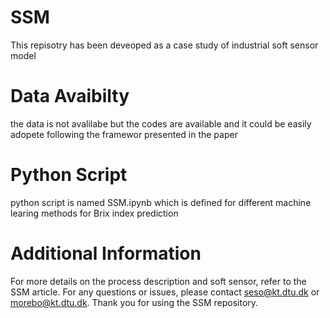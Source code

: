 # SSM
This repisotry has been deveoped as a case study of industrial soft sensor model

# Data Avaibilty
the data is not avalilabe but the codes are available and it could be easily adopete following the framewor presented in the paper

# Python Script
python script is named SSM.ipynb which is defined for different machine learing methods for Brix index prediction

# Additional Information
For more details on the process description and soft sensor, refer to the SSM article.
For any questions or issues, please contact seso@kt.dtu.dk or morebo@kt.dtu.dk.
Thank you for using the SSM repository.
